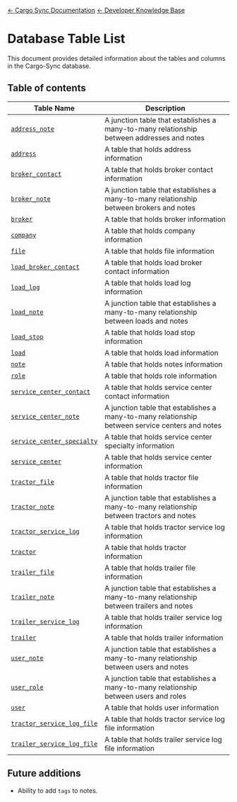[← Cargo Sync Documentation](../../../readme.md) [← Developer Knowledge Base](../readme.md)

# Database Table List

This document provides detailed information about the tables and columns in the Cargo-Sync database.

## Table of contents

|Table Name|Description|
|-|-|
|[`address_note`](./tables/address-note-table.md)|A junction table that establishes a many-to-many relationship between addresses and notes|
|[`address`](./tables/address-table.md)|A table that holds address information|
|[`broker_contact`](./tables/broker-contact-table.md)|A table that holds broker contact information|
|[`broker_note`](./tables/broker-note-table.md)|A junction table that establishes a many-to-many relationship between brokers and notes|
|[`broker`](./tables/broker-table.md)|A table that holds broker information|
|[`company`](./tables/company-table.md)|A table that holds company information|
|[`file`](./tables/file-table.md)|A table that holds file information|
|[`load_broker_contact`](./tables/load-broker-contact-table.md)|A table that holds load broker contact information|
|[`load_log`](./tables/load-log-table.md)|A table that holds load log information|
|[`load_note`](./tables/load-note-table.md)|A junction table that establishes a many-to-many relationship between loads and notes|
|[`load_stop`](./tables/load-stop-table.md)|A table that holds load stop information|
|[`load`](./tables/load-table.md)|A table that holds load information|
|[`note`](./tables/note-table.md)|A table that holds notes information|
|[`role`](./tables/role-table.md)|A table that holds role information|
|[`service_center_contact`](./tables/service-center-contact-table.md)|A table that holds service center contact information|
|[`service_center_note`](./tables/service-center-note-table.md)|A junction table that establishes a many-to-many relationship between service centers and notes|
|[`service_center_specialty`](./tables/service-center-specialty-table.md)|A table that holds service center specialty information|
|[`service_center`](./tables/service-center-table.md)|A table that holds service center information|
|[`tractor_file`](./tables/tractor-file-table.md)|A table that holds tractor file information|
|[`tractor_note`](./tables/tractor-note-table.md)|A junction table that establishes a many-to-many relationship between tractors and notes|
|[`tractor_service_log`](./tables/tractor-service-log-table.md)|A table that holds tractor service log information|
|[`tractor`](./tables/tractor-table.md)|A table that holds tractor information|
|[`trailer_file`](./tables/trailer-file-table.md)|A table that holds trailer file information|
|[`trailer_note`](./tables/trailer-note-table.md)|A junction table that establishes a many-to-many relationship between trailers and notes|
|[`trailer_service_log`](./tables/trailer-service-log-table.md)|A table that holds trailer service log information|
|[`trailer`](./tables/trailer-table.md)|A table that holds trailer information|
|[`user_note`](./tables/user-note-table.md.md)|A junction table that establishes a many-to-many relationship between users and notes
|[`user_role`](./tables/user-role-table.md)|A junction table that establishes a many-to-many relationship between users and roles|
|[`user`](./tables/user-table.md)|A table that holds user information|
|[`tractor_service_log_file`](./tables/tractor-service-log-file-table.md)|A table that holds tractor service log file information|
|[`trailer_service_log_file`](./tables/trailer-service-log-file-table.md)|A table that holds trailer service log file information|


## Future additions
- Ability to add `tags` to notes.